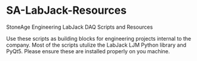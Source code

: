 # SA-LabJack-Resources
StoneAge Engineering LabJack DAQ Scripts and Resources

Use these scripts as building blocks for engineering projects internal to the company. 
Most of the scripts utulize the LabJack LJM Python library and PyQt5. Please ensure these are installed properly on you machine.

